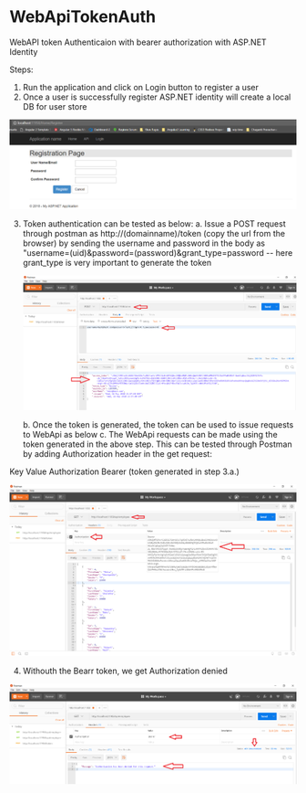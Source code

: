 # WebApiTokenAuth
WebAPI token Authenticaion with bearer authorization with ASP.NET Identity

Steps:
1. Run the application and click on Login button to register a user
2. Once a user is successfully register ASP.NET identity will create a local DB for user store

![Alt text](screenshots/1.png "Registration Page")


3. Token authentication can be tested as below:
    a. Issue a POST request through postman as http://(domainname)/token (copy the url from the browser) by sending the username and password in the body as "username=(uid)&password=(password)&grant_type=password -- here grant_type is very important to generate the token
    
    ![Alt text](screenshots/2.png "token generation")
    
    
    b. Once the token is generated, the token can be used to issue requests to WebApi as below
    c. The WebApi requests can be made using the token generated in the above step. This can be tested through Postman by adding Authorization header in the get request:

Key             Value
Authorization   Bearer (token generated in step 3.a.)  
    

![Alt text](screenshots/3.png "WebApi get request")


4. Withouth the Bearr token, we get Authorization denied

![Alt text](screenshots/4.png "Authorization denied")
